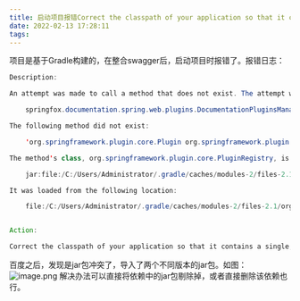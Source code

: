 ```yaml
---
title: 启动项目报错Correct the classpath of your application so that it contains a single, compatible version of xxx
date: 2022-02-13 17:28:11
tags:
---
```


项目是基于Gradle构建的，在整合swagger后，启动项目时报错了。报错日志：

```java
Description:

An attempt was made to call a method that does not exist. The attempt was made from the following location:

    springfox.documentation.spring.web.plugins.DocumentationPluginsManager.createContextBuilder(DocumentationPluginsManager.java:152)

The following method did not exist:

    'org.springframework.plugin.core.Plugin org.springframework.plugin.core.PluginRegistry.getPluginFor(java.lang.Object, org.springframework.plugin.core.Plugin)'

The method's class, org.springframework.plugin.core.PluginRegistry, is available from the following locations:

    jar:file:/C:/Users/Administrator/.gradle/caches/modules-2/files-2.1/org.springframework.plugin/spring-plugin-core/2.0.0.RELEASE/95fc8c13037630f4aba9c51141f535becec00fe6/spring-plugin-core-2.0.0.RELEASE.jar!/org/springframework/plugin/core/PluginRegistry.class

It was loaded from the following location:

    file:/C:/Users/Administrator/.gradle/caches/modules-2/files-2.1/org.springframework.plugin/spring-plugin-core/2.0.0.RELEASE/95fc8c13037630f4aba9c51141f535becec00fe6/spring-plugin-core-2.0.0.RELEASE.jar


Action:

Correct the classpath of your application so that it contains a single, compatible version of org.springframework.plugin.core.PluginRegistry
```
百度之后，发现是jar包冲突了，导入了两个不同版本的jar包。如图：
![image.png](https://ruiyeclub.oss-cn-shenzhen.aliyuncs.com/articles/a3688f4401c04f3a53efb72e701a4457.png)
解决办法可以直接将依赖中的jar包剔除掉，或者直接删除该依赖也行。
